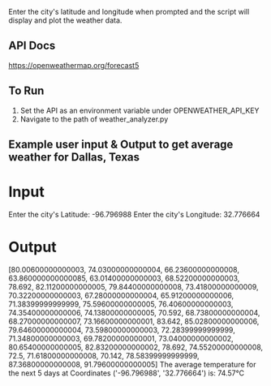 
Enter the city's latitude and longitude when prompted and the script will display and plot the weather data.

## API Docs
https://openweathermap.org/forecast5

## To Run
1. Set the API as an environment variable under OPENWEATHER_API_KEY
2. Navigate to the path of weather_analyzer.py

## Example user input & Output to get average weather for Dallas, Texas
# Input
Enter the city's Latitude: -96.796988
Enter the city's Longitude: 32.776664
# Output
[80.00600000000003, 74.03000000000004, 66.23600000000008, 63.860000000000085, 63.01400000000003, 68.52200000000003, 78.692, 82.11200000000005, 79.84400000000008, 73.41800000000009, 70.32200000000003, 67.28000000000004, 65.91200000000006, 71.38399999999999, 75.59600000000005, 76.40600000000003, 74.35400000000006, 74.13800000000005, 70.592, 68.73800000000004, 68.27000000000007, 73.16600000000001, 83.642, 85.02800000000006, 79.64600000000004, 73.59800000000003, 72.28399999999999, 71.34800000000003, 69.78200000000001, 73.04000000000002, 80.65400000000005, 82.83200000000002, 78.692, 74.55200000000008, 72.5, 71.61800000000008, 70.142, 78.58399999999999, 87.36800000000008, 91.79600000000005]
The average temperature for the next 5 days at Coordinates ('-96.796988', '32.776664') is: 74.57°C

